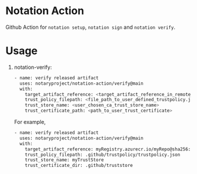 # Notation Action
Github Action for `notation setup`, `notation sign` and `notation verify`.
# Usage
1. notation-verify:
    ```sh
    - name: verify released artifact
      uses: notaryproject/notation-action/verify@main
      with:
        target_artifact_reference: <target_artifact_reference_in_remote_registry>
        trust_policy_filepath: <file_path_to_user_defined_trustpolicy.json>
        trust_store_name: <user_chosen_ca_trust_store_name>
        trust_certificate_path: <path_to_user_trust_certificate>
    ```
   For example,
    ```sh
    - name: verify released artifact
      uses: notaryproject/notation-action/verify@main
      with:
        target_artifact_reference: myRegistry.azurecr.io/myRepo@sha256:aaabbb
        trust_policy_filepath: .github/trustpolicy/trustpolicy.json
        trust_store_name: myTrustStore
        trust_certificate_dir: .github/truststore
    ```